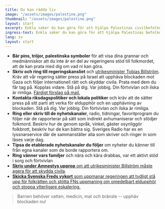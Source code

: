 ```yaml
---
title: Du kan rädda liv
image: "/assets/images/palestine.png"
thumbnail: "/assets/images/palestine.png"
layout: start
excerpt: Enkla saker du kan göra för att hjälpa Palestinas civilbefolkning
ingress-text: Enkla saker du kan göra för att hjälpa Palestinas befolkning
lang: sv
layout: start
---
```



* **Bär pins, tröjor, palestinska symboler** för att visa dina grannar och medmänniskor att du inte är en del av regeringens stöd till folkmordet, att de kan prata med dig om vad ni kan göra.
* **Skriv och ring till regeringskansliet** och [utrikesminister Tobias Billström](mailto:ud.registrator@regeringskansliet.se). Kräv att vår regering sätter press på Israel att upphäva blockaden mot Gaza och följer internationell rätt och skyddar civila. Prata med dem du får tag på. Kopplas vidare. Stå på dig. Var jobbig. Din förtvivlan och ilska är rimliga. <a href="mailto:ud.registrator@regeringskansliet.se?subject=S%C3%A4tt%20press%20p%C3%A5%20Israel%20att%20upph%C3%A4va%20blockaden%20mot%20Gaza&body=Tobias%20Billstr%C3%B6m%2C%0AJag%20skriver%20till%20dig%20f%C3%B6r%20att%20kr%C3%A4va%20att%20regeringen%20s%C3%A4tter%20press%20p%C3%A5%20Israel%20att%20upph%C3%A4va%20blockaden%20mot%20Gaza%2C%20f%C3%B6lja%20internationell%20r%C3%A4tt%20och%20skydda%20civila.%0A%0Ah%C3%A4lsningar">Färdigt förslag på mail.</a>
* **Kontakta riksdagspolitiker och lokala politiker** och kräv att de sätter press på sitt parti att verka för eldupphör och en upphävning av blockaden. Stå på dig. Var jobbig. Din förtvivlan och ilska är rimliga.  
* **Ring eller skriv till de nyhetskanaler**, radio, tidningar, favoritprogram du följer när de rapporterar på sätt som indirekt avhumaniserar och stödjer folkmord. Beskriv hur de genom språk, vinkel, gäster osynliggör folkbrott, beskriv hur de kan bättra sig. Sveriges Radio har ex en lyssnarservice där de sammanställer alla som skriver och ringer in som läses varje dag.
* **Tipsa de etablerade nyhetskanaler du följer** om nyheter du känner till från egna kanaler som de borde rapportera om.
* **Ring vänner vars familjer** och nära och kära drabbas, var ett aktivt stöd i sorg och förtvivlan
* [**Skriv under Amnestys upprop** om att utrikesminister Billström måste agera för att skydda civila]( https://www.amnesty.se/agerahub/sveriges-regering-maste-agera-att-skydda-civila/).
* [**Skicka Svenska Freds vykort** som uppmanar regeringen att tydligt stå upp för folkrätten och stötta FNs uppmaning om omedelbart eldupphör och stoppa ytterligare eskalering.](https://stod.svenskafreds.se/stop-the-war-gaza/~se-min-donation)

> Barnen behöver vatten, medicin, mat och bränsle -- upphäv blockaden nu!
